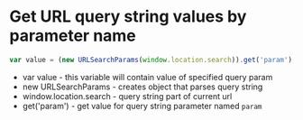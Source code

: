 # Get URL query string values by parameter name

```javascript
var value = (new URLSearchParams(window.location.search)).get('param');
```

- var value - this variable will contain value of specified query param
- new URLSearchParams - creates object that parses query string
- window.location.search - query string part of current url
- get('param') - get value for query string parameter named ```param```
